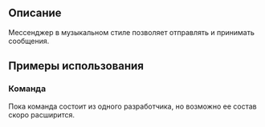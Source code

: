 ## Описание

Мессенджер в музыкальном стиле позволяет отправлять и принимать сообщения.

## **Примеры использования**


### **Команда**

Пока команда состоит из одного разработчика, но возможно ее состав скоро расширится.
